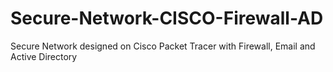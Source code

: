 # Secure-Network-CISCO-Firewall-AD
Secure Network designed on Cisco Packet Tracer with Firewall, Email and Active Directory
